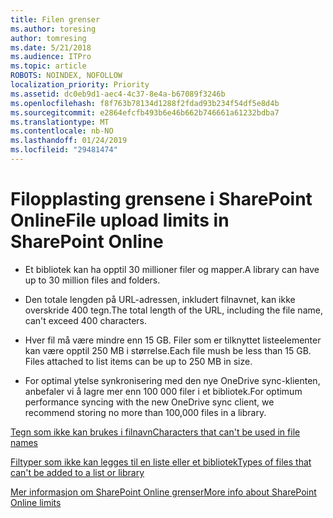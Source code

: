 ```yaml
---
title: Filen grenser
ms.author: toresing
author: tomresing
ms.date: 5/21/2018
ms.audience: ITPro
ms.topic: article
ROBOTS: NOINDEX, NOFOLLOW
localization_priority: Priority
ms.assetid: dc0eb9d1-aec4-4c37-8e4a-b67089f3246b
ms.openlocfilehash: f8f763b78134d1288f2fdad93b234f54df5e8d4b
ms.sourcegitcommit: e2864efcfb493b6e46b662b746661a61232bdba7
ms.translationtype: MT
ms.contentlocale: nb-NO
ms.lasthandoff: 01/24/2019
ms.locfileid: "29481474"
---
```

# <a name="file-upload-limits-in-sharepoint-online"></a><span data-ttu-id="364c0-102">Filopplasting grensene i SharePoint Online</span><span class="sxs-lookup"><span data-stu-id="364c0-102">File upload limits in SharePoint Online</span></span>

- <span data-ttu-id="364c0-103">Et bibliotek kan ha opptil 30 millioner filer og mapper.</span><span class="sxs-lookup"><span data-stu-id="364c0-103">A library can have up to 30 million files and folders.</span></span>
    
- <span data-ttu-id="364c0-104">Den totale lengden på URL-adressen, inkludert filnavnet, kan ikke overskride 400 tegn.</span><span class="sxs-lookup"><span data-stu-id="364c0-104">The total length of the URL, including the file name, can't exceed 400 characters.</span></span>
    
- <span data-ttu-id="364c0-p101">Hver fil må være mindre enn 15 GB. Filer som er tilknyttet listeelementer kan være opptil 250 MB i størrelse.</span><span class="sxs-lookup"><span data-stu-id="364c0-p101">Each file mush be less than 15 GB. Files attached to list items can be up to 250 MB in size.</span></span>
    
- <span data-ttu-id="364c0-107">For optimal ytelse synkronisering med den nye OneDrive sync-klienten, anbefaler vi å lagre mer enn 100 000 filer i et bibliotek.</span><span class="sxs-lookup"><span data-stu-id="364c0-107">For optimum performance syncing with the new OneDrive sync client, we recommend storing no more than 100,000 files in a library.</span></span> 
    
[<span data-ttu-id="364c0-108">Tegn som ikke kan brukes i filnavn</span><span class="sxs-lookup"><span data-stu-id="364c0-108">Characters that can't be used in file names</span></span>](https://go.microsoft.com/fwlink/?linkid=866430)
  
[<span data-ttu-id="364c0-109">Filtyper som ikke kan legges til en liste eller et bibliotek</span><span class="sxs-lookup"><span data-stu-id="364c0-109">Types of files that can't be added to a list or library</span></span>](https://go.microsoft.com/fwlink/?linkid=273757)
  
[<span data-ttu-id="364c0-110">Mer informasjon om SharePoint Online grenser</span><span class="sxs-lookup"><span data-stu-id="364c0-110">More info about SharePoint Online limits</span></span>](https://go.microsoft.com/fwlink/?linkid=271273)
  

